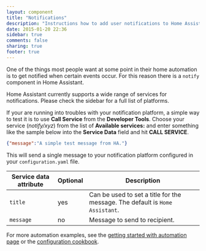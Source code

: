 ```yaml
---
layout: component
title: "Notifications"
description: "Instructions how to add user notifications to Home Assistant."
date: 2015-01-20 22:36
sidebar: true
comments: false
sharing: true
footer: true
---
```


One of the things most people want at some point in their home automation is to get notified when certain events occur. For this reason there is a `notify` component in Home Assistant.

Home Assistant currently supports a wide range of services for notifications. Please check the sidebar for a full list of platforms.

If your are running into troubles with your notification platform, a simple way to test it is to use **Call Service** from the **Developer Tools**. Choose your service (*notify/xyz*) from the list of **Available services:** and enter something like the sample below into  the **Service Data** field and hit **CALL SERVICE**.

```json
{"message":"A simple test message from HA."}
```

This will send a single message to your notification platform configured in your `configuration.yaml` file.

| Service data attribute | Optional | Description |
| ---------------------- | -------- | ----------- |
| `title`                |      yes | Can be used to set a title for the message. The default is `Home Assistant`.
| `message`              |       no | Message to send to recipient.


For more automation examples, see the [getting started with automation page](/getting-started/automation/) or the [configuration cookbook](/cookbook).
